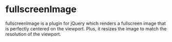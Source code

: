 fullscreenImage
===============

fullscreenImage is a plugin for jQuery which renders a fullscreen image that is perfectly centered on the viewport. Plus, it resizes the image to match the resolution of the viewport.
